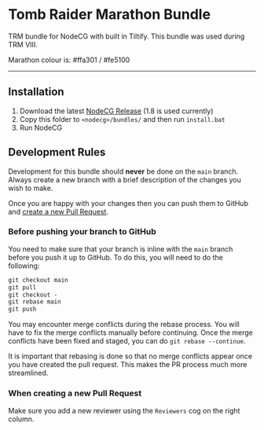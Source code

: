# Tomb Raider Marathon Bundle

TRM bundle for NodeCG with built in Tiltify. This bundle was used during TRM VIII.

Marathon colour is: #ffa301 / #fe5100

---

## Installation

1. Download the latest [NodeCG Release](https://github.com/nodecg/nodecg/releases) (1.8 is used currently)
2. Copy this folder to `<nodecg>/bundles/` and then run `install.bat`
3. Run NodeCG

## Development Rules

Development for this bundle should **never** be done on the `main` branch. Always create a new branch with a brief description of the changes you wish to make.

Once you are happy with your changes then you can push them to GitHub and [create a new Pull Request](https://github.com/Forceh91/trm-viii/pulls).

### Before pushing your branch to GitHub

You need to make sure that your branch is inline with the `main` branch before you push it up to GitHub. To do this, you will need to do the following:

```cmd
git checkout main
git pull
git checkout -
git rebase main
git push
```

You may encounter merge conflicts during the rebase process. You will have to fix the merge conflicts manually before continuing. Once the merge conflicts have been fixed and staged, you can do `git rebase --continue`.

It is important that rebasing is done so that no merge conflicts appear once you have created the pull request. This makes the PR process much more streamlined.

### When creating a new Pull Request

Make sure you add a new reviewer using the `Reviewers` cog on the right column.
